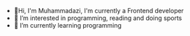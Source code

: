 - 👋Hi, I'm Muhammadazi, I'm currently a Frontend developer
- 👀 I’m interested in programming, reading and doing sports
- 🌱 I’m currently learning programming


<!---
muhammadaziz01-dev/muhammadaziz01-dev is a ✨ special ✨ repository because its `README.md` (this file) appears on your GitHub profile.
You can click the Preview link to take a look at your changes.
--->
